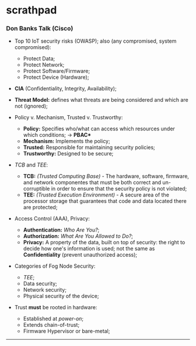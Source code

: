 # scrathpad

### Don Banks Talk (Cisco)

- Top 10 IoT security risks (OWASP); also (any compromised, system compromised):
    - Protect Data;
    - Protect Network;
    - Protect Software/Firmware;
    - Protect Device (Hardware);

- **CIA** (Confidentiality, Integrity, Availability);

- **Threat Model:** defines what threats are being considered and which are not (ignored);

- Policy v. Mechanism, Trusted v. Trustworthy:
    - **Policy:** Specifies who/what can access which resources  under which conditions; -> **PBAC\***
    - **Mechanism:** Implements the policy;
    - **Trusted:** Responsible for maintaining security policies;
    - **Trustworthy:** Designed to be secure;

- _TCB_ and _TEE_:
    - **TCB:** _(Trusted Computing Base)_ - The hardware, software, firmware, and network componentes that must be both correct and un-corruptible in
      order to ensure that the security policy is not violated;
    - **TEE:** _(Trusted Execution Environment)_ - A secure area of the processor storage that guarantees that code
    and data located there are protected;

- Access Control (AAA), Privacy:
    - **Authentication:** _Who Are You?_;
    - **Authorization:** _What Are You Allowed to Do?_;
    - **Privacy:** A property of the data, built on top of security: the right to decide how one's information is used;
      not the same as **Confidentiality** (prevent unauthorized access);

- Categories of Fog Node Security:
    - _TEE_;
    - Data security;
    - Network security;
    - Physical security of the device;

- Trust **must** be rooted in hardware:
    - Established at _power-on_;
    - Extends chain-of-trust;
    - Firmware Hypervisor or bare-metal;

---
